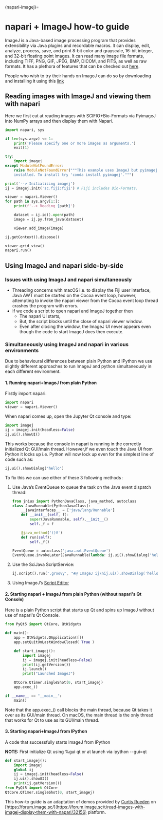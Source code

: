 (napari-imagej)=

# napari + ImageJ how-to guide

ImageJ is a Java-based image processing program that provides extensibility via Java plugins and recordable macros. It can display, edit, analyze, process, save, and print 8-bit color and grayscale, 16-bit integer, and 32-bit floating point images. It can read many image file formats, including TIFF, PNG, GIF, JPEG, BMP, DICOM, and FITS, as well as raw formats. It has a plethora of features that can be checked out [here](https://en.wikipedia.org/wiki/ImageJ#Features).

People who wish to try their hands on ImageJ can do so by downloading and installing it using this [link](https://imagej.net/software/fiji/downloads)

## Reading images with ImageJ and viewing them with napari

Here we first cut at reading images with SCIFIO+Bio-Formats via PyimageJ into NumPy arrays
and then display them with Napari.

```python
import napari, sys

if len(sys.argv) <= 1:
    print('Please specify one or more images as arguments.')
    exit(1)

try:
    import imagej
except ModuleNotFoundError:
    raise ModuleNotFoundError("""This example uses ImageJ but pyimagej is not
    installed. To install try 'conda install pyimagej'.""")

print('--> Initializing imagej')
ij = imagej.init('sc.fiji:fiji') # Fiji includes Bio-Formats.

viewer = napari.Viewer()
for path in sys.argv[1:]:
    print(f'--> Reading {path}')

    dataset = ij.io().open(path)
    image = ij.py.from_java(dataset)

    viewer.add_image(image)

ij.getContext().dispose()

viewer.grid_view()
napari.run()
```

## Using ImageJ and napari side-by-side

### Issues with using ImageJ and napari simultaneously

- Threading concerns with macOS i.e. to display the Fiji user interface, Java AWT must be started on the Cocoa event loop, however, attempting to invoke the napari viewer from the Cocoa event loop thread crashes the program with errors.
- If we code a script to open napari and ImageJ together then
  - The napari UI starts,
  - But, the script blocks until the close of napari viewer window.
  - Even after closing the window, the ImageJ UI never appears even though the code to start ImageJ does then execute.

### Simultaneously using ImageJ and napari in various environments

Due to behavioural differences between plain Python and IPython we use slightly different approaches to run ImageJ and python simultaneously in each different environment.

#### 1. Running napari+ImageJ from plain Python

Firstly import napari:

```python
import napari
viewer = napari.Viewer()
```

When napari comes up, open the Jupyter Qt console and type:

```python
import imagej
ij = imagej.init(headless=False)
ij.ui().showUI()
```

This works because the console in napari is running in the correctly initialized Qt GUI/main thread. However,if we even touch the Java UI from Python it locks up i.e.  Python will now lock up even for the simplest line of code such as:

```python
ij.ui().showDialog('hello')
```

To fix this we can use either of these 3 following methods :

1. Use Java’s EventQueue to queue the task on the Java event dispatch thread:
    ```python
    from jnius import PythonJavaClass, java_method, autoclass
    class JavaRunnable(PythonJavaClass):
        __javainterfaces__ = ['java/lang/Runnable']
        def __init__(self, f):
            super(JavaRunnable, self).__init__()
            self._f = f

        @java_method('()V')
        def run(self):
            self._f()

    EventQueue = autoclass('java.awt.EventQueue')
    EventQueue.invokeLater(JavaRunnable(lambda: ij.ui().showDialog('hello')))
    ```

2. Use the SciJava ScriptService:
    ```python
    ij.script().run('.groovy', "#@ ImageJ ij\nij.ui().showDialog('hello')", True)
    ```

3. Using ImageJ’s [Script Editor](https://imagej.net/scripting/script-editor)

#### 2. Starting napari + ImageJ from plain Python (without napari's Qt Console)
Here is a plain Python script that starts up Qt and spins up ImageJ without use of napari's Qt Console.

``` python
from PyQt5 import QtCore, QtWidgets

def main():
    app = QtWidgets.QApplication([])
    app.setQuitOnLastWindowClosed( True )

    def start_imagej():
        import imagej
        ij = imagej.init(headless=False)
        print(ij.getVersion())
        ij.launch()
        print("Launched ImageJ")

    QtCore.QTimer.singleShot(0, start_imagej)
    app.exec_()

if __name__ == "__main__":
    main()
```

Note that the app.exec_() call blocks the main thread, because Qt takes it over as its GUI/main thread. On macOS, the main thread is the only thread that works for Qt to use as its GUI/main thread.

#### 3. Starting napari+ImageJ from IPython

A code that successfully starts ImageJ from IPython

**NOTE:** First initialize Qt using %gui qt or at launch via ipython --gui=qt

```python
def start_imagej():
    import imagej
    global ij
    ij = imagej.init(headless=False)
    ij.ui().showUI()
    print(ij.getVersion())
from PyQt5 import QtCore
QtCore.QTimer.singleShot(0, start_imagej)
```

This how-to guide is an adaptation of demos provided by [Curtis Rueden](https://forum.image.sc/u/ctrueden) on [https://forum.image.sc/](https://forum.image.sc/t/read-images-with-imagej-display-them-with-napari/32156) platform.
